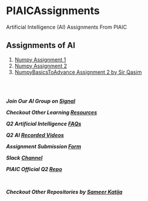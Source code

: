 # PIAICAssignments

Artificial Intelligence (AI) Assignments From PIAIC

## Assignments of AI

1. [Numpy Assignment 1](<https://github.com/Anonster/PIAICAssignments/blob/main/PIAIC149723Assignment%231(Numpy%20Fundamentals).ipynb>)
2. [Numpy Assignment 2](<https://github.com/Anonster/PIAICAssignments/blob/main/PIAIC149723Assignment%232(NumpyFundamentals).ipynb>)
3. [NumpyBasicsToAdvance Assignment 2 by Sir Qasim](https://github.com/Anonster/PIAICAssignments/blob/main/PIAIC149723Assignment2_NumpyBasicsToAdvance.py)

<br/>
<br/>

**_Join Our AI Group on [Signal](https://signal.group/#CjQKIFdd0dYL-h5ZKaKDQ-BfoDWwfIhKqpPGZfuXh_kbljqZEhBb2OFvrc1VZrYU9ZnsoOq0)_** <br/>

**_Checkout Other Learning [Resources](https://github.com/Anonster/resources)_**

**_Q2 Artificial Intelligence [FAQs](http://ask.piaic.org/Q2-AI-FAQ)_**

**_Q2 AI [Recorded Videos](https://drive.google.com/drive/folders/1WMD-TR7Dv5We4lWn_JZGv_abFcaz4EAp?fbclid=IwAR2WzD7R0BBeXg9UwwTHAz1sYmB32GIXUXt3oZdidF-BXZNOY2EXGypznHQ)_**

**_Assignment Submission [Form](https://docs.google.com/forms/d/e/1FAIpQLSfs5IzTlirjDzoX8iQTMRyHLG8Nt2p0UQY-isvTYtPevbtnCQ/viewform)_**

**_Slack [Channel](https://piaic-aic.slack.com/?redir=/archives/C01GMHMBRFH)_**

**_PIAIC Official Q2 [Repo](https://github.com/piaic-official/AI-Q2-learning-resources)_**

<br/>

**_Checkout Other Repositories by [Sameer Katija](https://www.github.com/Anonster)_**
